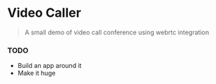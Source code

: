 # Video Caller

> A small demo of video call conference using webrtc integration

### TODO
* Build an app around it
* Make it huge
